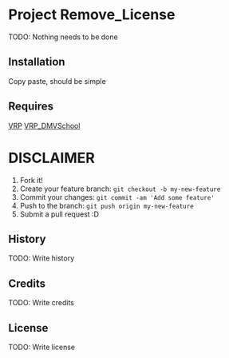# Project Remove_License

TODO: Nothing needs to be done

## Installation

Copy paste, should be simple


## Requires
[VRP](https://github.com/ImagicTheCat/vRP)
[VRP_DMVSchool](https://github.com/Sighmir/vrp_dmvschool)


# DISCLAIMER

1. Fork it!
2. Create your feature branch: `git checkout -b my-new-feature`
3. Commit your changes: `git commit -am 'Add some feature'`
4. Push to the branch: `git push origin my-new-feature`
5. Submit a pull request :D

## History

TODO: Write history

## Credits

TODO: Write credits

## License

TODO: Write license
